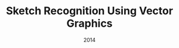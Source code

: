 ---
title: "Sketch Recognition Using Vector Graphics"
collection: publications
permalink: /publication/7
date: 2014
venue: 'Unpublished manuscript'
paperurl: '/files/sketches.pdf'
link: 'https://ammarkhat.github.io/files/sketches.pdf'
citation: 'Hattab, Ammar, and James Hays. "Sketch Recognition Using Vector Graphics." Unpublished manuscript (2014).'
---
